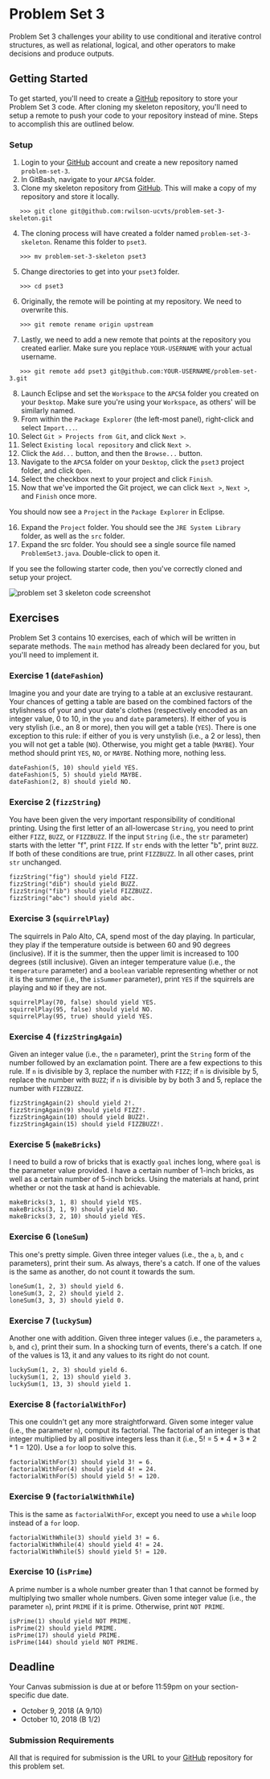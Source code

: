 # Problem Set 3

Problem Set 3 challenges your ability to use conditional and iterative control structures, as well as relational, logical, and other operators to make decisions and produce outputs.

## Getting Started

To get started, you'll need to create a [GitHub](https://github.com/) repository to store your Problem Set 3 code. After cloning my skeleton repository, you'll need to setup a remote to push your code to your repository instead of mine. Steps to accomplish this are outlined below.

### Setup

01. Login to your [GitHub](https://github.com/) account and create a new repository named ```problem-set-3```.
02. In GitBash, navigate to your ```APCSA``` folder.
03. Clone my skeleton repository from [GitHub](https://github.com/). This will make a copy of my repository and store it locally.
```
   >>> git clone git@github.com:rwilson-ucvts/problem-set-3-skeleton.git
```
04. The cloning process will have created a folder named ```problem-set-3-skeleton```. Rename this folder to ```pset3```.
```
   >>> mv problem-set-3-skeleton pset3
```
05. Change directories to get into your ```pset3``` folder.
```
   >>> cd pset3
```
06. Originally, the remote will be pointing at my repository. We need to overwrite this.
```
   >>> git remote rename origin upstream
```
07. Lastly, we need to add a new remote that points at the repository you created earlier. Make sure you replace ```YOUR-USERNAME``` with your actual username.
```
   >>> git remote add pset3 git@github.com:YOUR-USERNAME/problem-set-3.git
```
08. Launch Eclipse and set the ```Workspace``` to the ```APCSA``` folder you created on your ```Desktop```. Make sure you're using your ```Workspace```, as others' will be similarly named.
09. From within the ```Package Explorer``` (the left-most panel), right-click and select ```Import...```.
10. Select ```Git > Projects from Git```, and click ```Next >```.
11. Select ```Existing local repository``` and click ```Next >```.
12. Click the ```Add...``` button, and then the ```Browse...``` button.
13. Navigate to the ```APCSA``` folder on your ```Desktop```, click the ```pset3``` project folder, and click ```Open```.
14. Select the checkbox next to your project and click ```Finish```.
15. Now that we've imported the Git project, we can click ```Next >```, ```Next >```, and ```Finish``` once more.

You should now see a ```Project``` in the ```Package Explorer``` in Eclipse.

16. Expand the ```Project``` folder. You should see the ```JRE System Library``` folder, as well as the ```src``` folder.
17. Expand the src folder. You should see a single source file named ```ProblemSet3.java```. Double-click to open it.

If you see the following starter code, then you've correctly cloned and setup your project.

![problem set 3 skeleton code screenshot](https://www.ucvts.tec.nj.us/cms/lib/NJ03001805/Centricity/domain/760/apcsa-images/pset3-skeleton.png)

## Exercises

Problem Set 3 contains 10 exercises, each of which will be written in separate methods. The ```main``` method has already been declared for you, but you'll need to implement it.

### Exercise 1 (```dateFashion```)

Imagine you and your date are trying to a table at an exclusive restaurant. Your chances of getting a table are based on the combined factors of the stylishness of your and your date's clothes (respectively encoded as an integer value, 0 to 10, in the ```you``` and ```date``` parameters). If either of you is very stylish (i.e., an 8 or more), then you will get a table (```YES```). There is one exception to this rule: if either of you is very unstylish (i.e., a 2 or less), then you will not get a table (```NO```). Otherwise, you might get a table (```MAYBE```). Your method should print ```YES```, ```NO```, or ```MAYBE```. Nothing more, nothing less.

```
dateFashion(5, 10) should yield YES.
dateFashion(5, 5) should yield MAYBE.
dateFashion(2, 8) should yield NO.
```

### Exercise 2 (```fizzString```)

You have been given the very important responsibility of conditional printing. Using the first letter of an all-lowercase ```String```, you need to print either ```FIZZ```, ```BUZZ```, or ```FIZZBUZZ```. If the input ```String``` (i.e., the ```str``` parameter) starts with the letter "f", print ```FIZZ```. If ```str``` ends with the letter "b", print ```BUZZ```. If both of these conditions are true, print ```FIZZBUZZ```. In all other cases, print ```str``` unchanged.

```
fizzString("fig") should yield FIZZ.
fizzString("dib") should yield BUZZ.
fizzString("fib") should yield FIZZBUZZ.
fizzString("abc") should yield abc.
```

### Exercise 3 (```squirrelPlay```)

The squirrels in Palo Alto, CA, spend most of the day playing. In particular, they play if the temperature outside is between 60 and 90 degrees (inclusive). If it is the summer, then the upper limit is increased to 100 degrees (still inclusive). Given an integer temperature value (i.e., the ```temperature``` parameter) and a ```boolean``` variable representing whether or not it is the summer (i.e., the ```isSummer``` parameter), print ```YES``` if the squirrels are playing and ```NO``` if they are not.

```
squirrelPlay(70, false) should yield YES.
squirrelPlay(95, false) should yield NO.
squirrelPlay(95, true) should yield YES.
```

### Exercise 4 (```fizzStringAgain```)

Given an integer value (i.e., the ```n``` parameter), print the ```String``` form of the number followed by an exclamation point. There are a few expections to this rule. If ```n``` is divisible by 3, replace the number with ```FIZZ```; if ```n``` is divisible by 5, replace the number with ```BUZZ```; if ```n``` is divisible by by both 3 and 5, replace the number with ```FIZZBUZZ```.

```
fizzStringAgain(2) should yield 2!.
fizzStringAgain(9) should yield FIZZ!.
fizzStringAgain(10) should yield BUZZ!.
fizzStringAgain(15) should yield FIZZBUZZ!.
```

### Exercise 5 (```makeBricks```)

I need to build a row of bricks that is exactly ```goal``` inches long, where ```goal``` is the parameter value provided. I have a certain number of 1-inch bricks, as well as a certain number of 5-inch bricks. Using the materials at hand, print whether or not the task at hand is achievable.

```
makeBricks(3, 1, 8) should yield YES.
makeBricks(3, 1, 9) should yield NO.
makeBricks(3, 2, 10) should yield YES.
```

### Exercise 6 (```loneSum```)

This one's pretty simple. Given three integer values (i.e., the ```a```, ```b```, and ```c``` parameters), print their sum. As always, there's a catch. If one of the values is the same as another, do not count it towards the sum.

```
loneSum(1, 2, 3) should yield 6.
loneSum(3, 2, 2) should yield 2.
loneSum(3, 3, 3) should yield 0.
```

### Exercise 7 (```luckySum```)

Another one with addition. Given three integer values (i.e., the parameters ```a```, ```b```, and ```c```), print their sum. In a shocking turn of events, there's a catch. If one of the values is 13, it and any values to its right do not count.

```
luckySum(1, 2, 3) should yield 6.
luckySum(1, 2, 13) should yield 3.
luckySum(1, 13, 3) should yield 1.
```

### Exercise 8 (```factorialWithFor```)

This one couldn't get any more straightforward. Given some integer value (i.e., the parameter ```n```), comput its factorial. The factorial of an integer is that integer multiplied by all positive integers less than it (i.e., 5! = 5 * 4 * 3 * 2 * 1 = 120). Use a ```for``` loop to solve this.

```
factorialWithFor(3) should yield 3! = 6.
factorialWithFor(4) should yield 4! = 24.
factorialWithFor(5) should yield 5! = 120.
```

### Exercise 9 (```factorialWithWhile```)

This is the same as ```factorialWithFor```, except you need to use a ```while``` loop instead of a ```for``` loop.

```
factorialWithWhile(3) should yield 3! = 6.
factorialWithWhile(4) should yield 4! = 24.
factorialWithWhile(5) should yield 5! = 120.
```

### Exercise 10 (```isPrime```)

A prime number is a whole number greater than 1 that cannot be formed by multiplying two smaller whole numbers. Given some integer value (i.e., the parameter ```n```), print ```PRIME``` if it is prime. Otherwise, print ```NOT PRIME```.

```
isPrime(1) should yield NOT PRIME.
isPrime(2) should yield PRIME.
isPrime(17) should yield PRIME.
isPrime(144) should yield NOT PRIME.
```

## Deadline

Your Canvas submission is due at or before 11:59pm on your section-specific due date.
* October 9, 2018 (A 9/10)
* October 10, 2018 (B 1/2)

### Submission Requirements

All that is required for submission is the URL to your [GitHub](https://github.com/) repository for this problem set.
